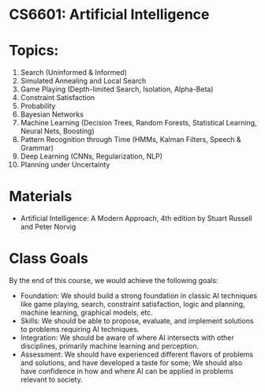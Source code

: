 # CS6601: Artificial Intelligence

# Topics: 
1. Search (Uninformed & Informed)
2. Simulated Annealing and Local Search
3. Game Playing (Depth-limited Search, Isolation, Alpha-Beta)
4. Constraint Satisfaction
5. Probability
6. Bayesian Networks
7. Machine Learning (Decision Trees, Random Forests, Statistical Learning, Neural Nets, Boosting)
8. Pattern Recognition through Time (HMMs, Kalman Filters, Speech & Grammar)
9. Deep Learning (CNNs, Regularization, NLP)
10. Planning under Uncertainty

# Materials
- Artificial Intelligence: A Modern Approach, 4th edition by Stuart Russell and Peter Norvig

# Class Goals
By the end of this course, we would achieve the following goals:

- Foundation: We should build a strong foundation in classic AI techniques like game playing, search, constraint satisfaction, logic and planning, machine learning, graphical models, etc.
- Skills: We should be able to propose, evaluate, and implement solutions to problems requiring AI techniques.
- Integration: We should be aware of where AI intersects with other disciplines, primarily machine learning and perception.
- Assessment: We should have experienced different flavors of problems and solutions, and have developed a taste for some; We should also have confidence in how and where AI can be applied in problems relevant to society.